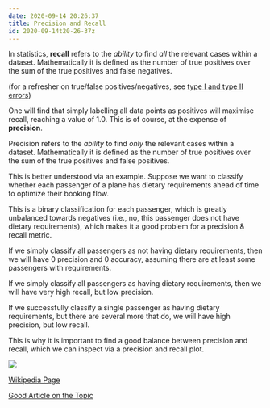 ```yaml
---
date: 2020-09-14 20:26:37
title: Precision and Recall
id: 2020-09-14t20-26-37z
---
```


In statistics, **recall** refers to the _ability_ to find _all_ the relevant
cases within a dataset. Mathematically it is defined as the number of true
positives over the sum of the true positives and false negatives.

(for a refresher on true/false positives/negatives,
see [type I and type II errors](./2020-09-05t13-04-40z.md))

One will find that simply labelling all data points as positives will maximise
recall, reaching a value of 1.0. This is of course, at the expense of
**precision**.

Precision refers to the _ability_ to find _only_ the relevant cases within
a dataset. Mathematically it is defined as the number of true positives over
the sum of the true positives and false positives.

This is better understood via an example. Suppose we want to classify whether
each passenger of a plane has dietary requirements ahead of time to optimize
their booking flow.

This is a binary classification for each passenger, which is greatly unbalanced
towards negatives (i.e., no, this passenger does not have dietary
requirements), which makes it a good problem for a precision & recall metric.

If we simply classify all passengers as not having dietary requirements, then
we will have 0 precision and 0 accuracy, assuming there are at least some
passengers with requirements.

If we simply classify all passengers as having dietary requirements, then we
will have very high recall, but low precision.

If we successfully classify a single passenger as having dietary requirements,
but there are several more that do, we will have high precision, but low
recall.

This is why it is important to find a good balance between precision and
recall, which we can inspect via a precision and recall plot.

![](https://miro.medium.com/max/1400/0*XEO3pwAee7tBT_D1.png)

[Wikipedia Page](https://en.wikipedia.org/wiki/Precision_and_recall)

[Good Article on the
Topic](https://towardsdatascience.com/beyond-accuracy-precision-and-recall-3da06bea9f6c)
